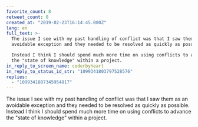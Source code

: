 ```yaml
---
favorite_count: 8
retweet_count: 0
created_at: "2019-02-23T16:14:45.000Z"
lang: en
full_text: >-
  The issue I see with my past handling of conflict was that I saw them as an
  avoidable exception and they needed to be resolved as quickly as possible.

  Instead I think I should spend much more time on using conflicts to advance
  the "state of knowledge" within a project.
in_reply_to_screen_name: coderbyheart
in_reply_to_status_id_str: "1099341803797528576"
replies:
  - "1099341807345954817"
---
```


The issue I see with my past handling of conflict was that I saw them as an
avoidable exception and they needed to be resolved as quickly as possible.
Instead I think I should spend much more time on using conflicts to advance the
"state of knowledge" within a project.
